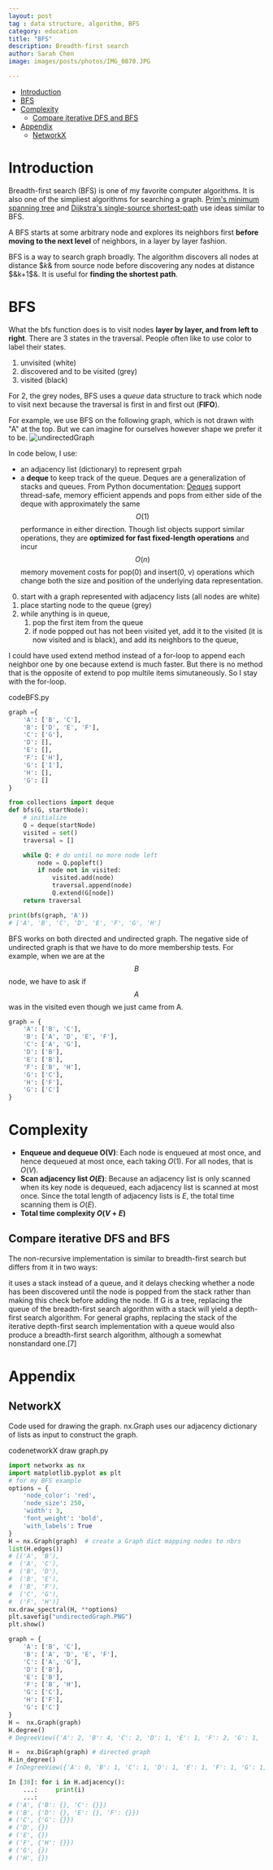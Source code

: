 ```yaml
---
layout: post
tag : data structure, algorithm, BFS
category: education
title: "BFS"
description: Breadth-first search
author: Sarah Chen
image: images/posts/photos/IMG_0870.JPG

---
```


- [Introduction](#introduction)
- [BFS](#bfs)
- [Complexity](#complexity)
  - [Compare iterative DFS and BFS](#compare-iterative-dfs-and-bfs)
- [Appendix](#appendix)
  - [NetworkX](#networkx)

# Introduction

Breadth-first search (BFS) is one of my favorite computer algorithms. It is also one of the simpliest algorithms for searching a graph.  [Prim's minimum spanning tree](2022-07-15-1-Minimum-spanning-tree-1.md) and [Dijkstra's single-source shortest-path](2022-07-18-1-Dijkstra-algorithm-shortest-path-between.md) use ideas similar to BFS.  

A BFS starts at some arbitrary node and explores its neighbors first **before moving to the next level** of neighbors, in a layer by layer fashion. 

BFS is a way to search graph broadly.  The algorithm discovers all nodes at distance $$k$& from source node before discovering any nodes at distance $&k+1$&. It is useful for **finding the shortest path**.  

# BFS

What the <span class="coding">bfs</span> function does is to visit nodes **layer by layer, and from left to right**. 
There are 3 states in the traversal.  People often like to use color to label their states. 
1. unvisited (white)
2. discovered and to be visited (grey)
3. visited (black)

For 2, the grey nodes, BFS uses a *queue* data structure to track which node to visit next because the traversal is first in and first out (**FIFO**).  

For example, we use BFS on the following graph, which is not drawn with "A" at the top.  But we can imagine for ourselves however shape we prefer it to be. 
![undirectedGraph](../images/undirectedGraph.PNG)

In code below, I use:
* an adjacency list (dictionary) to represent grpah
* a **deque** to keep track of the queue.  Deques are a generalization of stacks and queues.  From Python documentation: [Deques](https://docs.python.org/3/library/collections.html#deque-objects) support thread-safe, memory efficient appends and pops from either side of the deque with approximately the same $$O(1)$$ performance in either direction.    Though list objects support similar operations, they are **optimized for fast fixed-length operations** and incur $$O(n)$$ memory movement costs for <span class="coding">pop(0)</span> and <span class="coding">insert(0, v)</span> operations which change both the size and position of the underlying data representation.


0. start with a graph represented with adjacency lists (all nodes are white)
1. place starting node to the queue (grey)
2. while anything is in queue, 
   1. pop the first item from the queue
   2. if node popped out has not been visited yet, add it to the <span class="coding">visited</span> (it is now visited and is black), and add its neighbors to the queue,


I could have used <span class="coding">extend</span> method instead of a for-loop to append each neighbor one by one because <span class="coding">extend</span> is much faster.  But there is no method that is the opposite of <span class="coding">extend</span> to pop multile items simutaneously.   So I stay with the for-loop. 

<div class="code-head"><span>code</span>BFS.py</div>

```python
graph ={
    'A': ['B', 'C'],
    'B': ['D', 'E', 'F'],
    'C': ['G'],
    'D': [],
    'E': [],
    'F': ['H'],
    'G': ['I'],
    'H': [],
    'G': []
}

from collections import deque
def bfs(G, startNode):
    # initialize
    Q = deque(startNode)
    visited = set()
    traversal = []

    while Q: # do until no more node left
        node = Q.popleft()
        if node not in visited:
            visited.add(node)
            traversal.append(node)
            Q.extend(G[node])   
    return traversal

print(bfs(graph, 'A'))
# ['A', 'B', 'C', 'D', 'E', 'F', 'G', 'H']
``` 

BFS works on both directed and undirected graph.  The negative side of undirected graph is that we have to do more membership tests.  For example, when we are at the $$B$$ node, we have to ask if $$A$$ was in the <span class="coding">visited</span> even though we just came from A. 

```python
graph = {
    'A': ['B', 'C'],
    'B': ['A', 'D', 'E', 'F'],
    'C': ['A', 'G'],
    'D': ['B'],
    'E': ['B'],
    'F': ['B', 'H'],
    'G': ['C'],
    'H': ['F'],
    'G': ['C']
}
```

# Complexity
* **Enqueue and dequeue O(V)**: Each node is enqueued at most once, and hence dequeued at most once, each taking $O(1)$.  For all nodes, that is $O(V)$. 
* **Scan adjacency list  $O(E)$**: Because an adjacency list is only scanned when its key node is dequeued, each adjacency list is scanned at most once.  Since the total length of adjacency lists is $E$, the total time scanning them is $O(E)$. 
* **Total time complexity  $O(V + E)$**

## Compare iterative DFS and BFS

The non-recursive implementation is similar to breadth-first search but differs from it in two ways:

it uses a stack instead of a queue, and
it delays checking whether a node has been discovered until the node is popped from the stack rather than making this check before adding the node.
If G is a tree, replacing the queue of the breadth-first search algorithm with a stack will yield a depth-first search algorithm. For general graphs, replacing the stack of the iterative depth-first search implementation with a queue would also produce a breadth-first search algorithm, although a somewhat nonstandard one.[7]

# Appendix

## NetworkX
Code used for drawing the graph.  <span class="coding">nx.Graph</span> uses our adjacency dictionary of lists as input to construct the graph. 

<div class="code-head"><span>code</span>networkX draw graph.py</div>

```python
import networkx as nx
import matplotlib.pyplot as plt
# for my BFS example
options = {
    'node_color': 'red',
    'node_size': 250,
    'width': 3,
    'font_weight': 'bold',
    'with_labels': True
}
H = nx.Graph(graph)  # create a Graph dict mapping nodes to nbrs
list(H.edges())
# [('A', 'B'),
#  ('A', 'C'),
#  ('B', 'D'),
#  ('B', 'E'),
#  ('B', 'F'),
#  ('C', 'G'),
#  ('F', 'H')]
nx.draw_spectral(H, **options)
plt.savefig("undirectedGraph.PNG")
plt.show()
```

```python
graph = {
    'A': ['B', 'C'],
    'B': ['A', 'D', 'E', 'F'],
    'C': ['A', 'G'],
    'D': ['B'],
    'E': ['B'],
    'F': ['B', 'H'],
    'G': ['C'],
    'H': ['F'],
    'G': ['C']
}
H =  nx.Graph(graph) 
H.degree()
# DegreeView({'A': 2, 'B': 4, 'C': 2, 'D': 1, 'E': 1, 'F': 2, 'G': 1, 'H': 1})
```


```python
H =  nx.DiGraph(graph) # directed graph
H.in_degree()
# InDegreeView({'A': 0, 'B': 1, 'C': 1, 'D': 1, 'E': 1, 'F': 1, 'G': 1, 'H': 1})

In [38]: for i in H.adjacency():
    ...:     print(i)
    ...:
# ('A', {'B': {}, 'C': {}})
# ('B', {'D': {}, 'E': {}, 'F': {}})
# ('C', {'G': {}})
# ('D', {})
# ('E', {})
# ('F', {'H': {}})
# ('G', {})
# ('H', {})
```